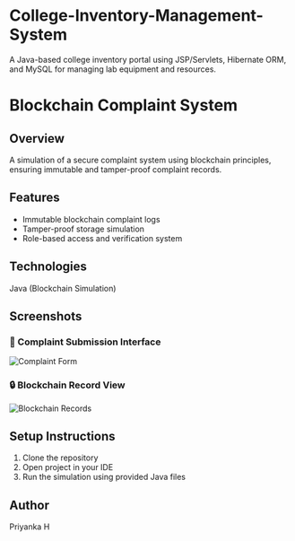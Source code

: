# College-Inventory-Management-System
A Java-based college inventory portal using JSP/Servlets, Hibernate ORM, and MySQL for managing lab equipment and resources.
# Blockchain Complaint System

## Overview
A simulation of a secure complaint system using blockchain principles, ensuring immutable and tamper-proof complaint records.

## Features
- Immutable blockchain complaint logs
- Tamper-proof storage simulation
- Role-based access and verification system

## Technologies
Java (Blockchain Simulation)

## Screenshots

### 📝 Complaint Submission Interface
![Complaint Form](screenshots/complaint-form.png)

### 🔒 Blockchain Record View
![Blockchain Records](screenshots/blockchain-records.png)

## Setup Instructions
1. Clone the repository
2. Open project in your IDE
3. Run the simulation using provided Java files

## Author
Priyanka H
